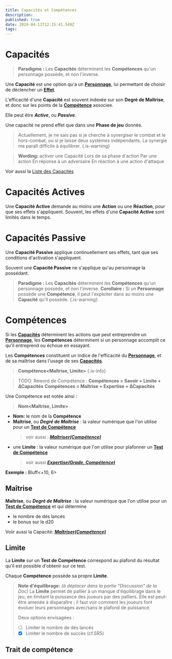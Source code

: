 ```yaml
---
title: Capacités et Compétences
description: 
published: true
date: 2020-04-11T12:15:41.549Z
tags: 
---
```


# Capacités

> **Paradigme :**
Les **Capacités** déterminent les **Compétences** qu'un personnage possède, et non l'inverse.

Une **Capacité** est une option qu'a un **[Personnage][][][Personnage.trello]**, lui permettant de choisir de déclencher un **[Effet][]**.

L'efficacité d'une **Capacité** est souvent indexée sur son **Degré de Maîtrise**, et donc sur les points de la **[Compétence][Compétences][][Compétences.trello]** associee.

Elle peut être ***Active***, ou ***Passive***.

Une capacité ne prend effet que dans une **Phase de jeu** donnée.
> Actuellement,  je ne sais pas si je cherche à synergiser le combat et le hors-combat, ou si je laisse deux systèmes indépendants. La synergie me paraît difficile à équilibrer.
{.is-warning}

> **Wording:** activer une Capacité
Lors de sa phase d'action
Par une action
En réponse à un adversaire
En réaction à une action d'attaque

Voir aussi la [Liste des Capacités][]

# Capacités Actives

Une **Capacité Active** demande au moins une **Action** ou une **Réaction**, pour que ses effets s'appliquent.
Souvent, les effets d'une **Capacité Active** sont limités dans le temps.

# Capacités Passive

Une **Capacité Passive** applique continuellement ses effets, tant que ses conditions d'activation s'appliquent. 

Souvent une **Capacité Passive** ne s'applique qu'au personnage la possédant.

> **Paradigme :**
Les **Capacités** déterminent les **Compétences** qu'un personnage possède, et non l'inverse.
> **Corollaire :**
Si un **Personnage** possède une **Compétence**, il peut l'exploiter dans au moins une **Capacité** qu'il possède.
{.is-warning}

# Compétences

Si les **[Capacités][]** déterminent les actions que peut entreprendre un **[Personnage][]**, les **Compétences** déterminent si un personnage accomplit ce qu'il entreprend ou échoue en essayant.

Les **Compétences** constituent un indice de l'efficacité du **[Personnage][]**, et de sa maîtrise dans l'usage de ses **[Capacités][]**.

<!--

A skill is an ability that allows a character to perform some action or make some item that improves with use. The improvement depends on the difficulty of the action or the difficulty in creating the item. Professions are a subset of skills. Not all skills are professions.

-->

> **Compétence<Maîtrise, Limite>**
{.is-info}

> TODO:
Reword de Compétence :
**Compétences = Savoir + Limite + ∆Capacités**
**Compétences = Maîtrise + Expertise + ∆Capacités**

Une Compétence est notée ainsi :
> **Nom<Maîtrise, Limite>**
- **Nom:** le nom de la **Compétence**
- **Maîtrise**, ou **_Degré de Maîtrise_** : la valeur numérique que l'on utilise pour un **[Test de Compétence][core]**
    > voir aussi : **_[Maîtriser(Compétence)](https://trello.com/c/vvsCl8rH)_**
- une **Limite** : la valeur numérique que l'on utilise pour plafonner un **[Test de Compétence](https://trello.com/c/fyO14sIR)**
    > voir aussi **_[Expertise(Grade, Compétence)](https://trello.com/c/0EKOzT2h)_**

**Exemple :** Bluff<+10, 6>

## Maîtrise

**Maîtrise**, ou **_Degré de Maîtrise_** : la valeur numérique que l'on utilise pour un **[Test de Compétence][core]** et qui détermine
- le nombre de dés lancés
- le bonus sur le d20

Voiir aussi la Capacité: **_[Maîtriser(Compétence)](https://trello.com/c/vvsCl8rH)_**

## Limite

La **Limite** sur un **Test de Compétence** correspond au plafond du résultat
qu'il est possible d'obtenir sur ce test.

Chaque **Compétence** possède sa propre **Limite**.

> **Note d'équilibrage:** _(à déplacer dans la partie "Discussion" de la Doc)_
> La **Limite** permet de pallier à un manque d'équilibrage dans le jeu, en limitant la puissance des joueurs par des palliers.
Elle est peut-être amenée à disparaître ; il faut voir comment les joueurs font évoluer leurs personnages avec/sans le plafond de puissance.
> 
> Deux options envisagées :
> - [ ] Limiter le nombre de dés lancés
> - [x] Limiter le nombre de succès (cf.SR5)

## Trait de compétence

[Capacités]: /sphérier/référence/capacités
[Capacités.trello]: https://trello.com/c/EUJsvYrZ

[core]:/sphérier/référence/core

[Compétences]: /sphérier/référence/compétences
[Compétences.trello]: https://trello.com/c/udzuobSo

[Personnage]: /sphérier/référence/personnages
[Personnage.trello]: https://trello.com/c/j5txr

[Liste des Capacités]: /sphérier/référence/liste-capacités
[Capacités]: /sphérier/référence/capacités
[Capacités.trello]: https://trello.com/c/EUJsvYrZ

[core]:/sphérier/référence/core

[Compétences]: /sphérier/référence/compétences
[Compétences.trello]: https://trello.com/c/udzuobSo

[Effet]: /sphérier/référence/effet

[Personnage]: /sphérier/référence/personnages
[Personnage.trello]: https://trello.com/c/j5txrEnh